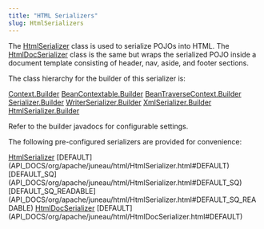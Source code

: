 ```yaml
---
title: "HTML Serializers"
slug: HtmlSerializers
---
```


The <a href="/site/apidocs/org/apache/juneau/html/HtmlSerializer.html" target="_blank">HtmlSerializer</a> class is used to serialize POJOs into
HTML.
The <a href="/site/apidocs/org/apache/juneau/html/HtmlDocSerializer.html" target="_blank">HtmlDocSerializer</a> class is the same but wraps the
serialized POJO inside a document template consisting of header, nav, aside, and footer sections.

The class hierarchy for the builder of this serializer is:

<tree>
<node-0><java-abstract-class><a href="/site/apidocs/org/apache/juneau/Context.Builder.html" target="_blank">Context.Builder</a></java-abstract-class></node-0>
<node-1><java-abstract-class><a href="/site/apidocs/org/apache/juneau/BeanContextable.Builder.html" target="_blank">BeanContextable.Builder</a></java-abstract-class></node-1>
<node-2><java-abstract-class><a href="/site/apidocs/org/apache/juneau/BeanTraverseContext.Builder.html" target="_blank">BeanTraverseContext.Builder</a></java-abstract-class></node-2>
<node-3><java-abstract-class><a href="/site/apidocs/org/apache/juneau/serializer/Serializer.Builder.html" target="_blank">Serializer.Builder</a></java-abstract-class></node-3>
<node-4><java-abstract-class><a href="/site/apidocs/org/apache/juneau/serializer/WriterSerializer.Builder.html" target="_blank">WriterSerializer.Builder</a></java-abstract-class></node-4>
<node-5><java-class><a href="/site/apidocs/org/apache/juneau/xml/XmlSerializer.Builder.html" target="_blank">XmlSerializer.Builder</a></java-class></node-5>
<node-6><java-class><a href="/site/apidocs/org/apache/juneau/html/HtmlSerializer.Builder.html" target="_blank">HtmlSerializer.Builder</a></java-class></node-6>
</tree>

Refer to the builder javadocs for configurable settings.

The following pre-configured serializers are provided for convenience:

<tree>
<node-0><java-class><a href="/site/apidocs/org/apache/juneau/html/HtmlSerializer.html" target="_blank">HtmlSerializer</a></java-class></node-0>
<node-1><javac-field>[DEFAULT](API_DOCS/org/apache/juneau/html/HtmlSerializer.html#DEFAULT)</javac-field><javac-field>[DEFAULT_SQ](API_DOCS/org/apache/juneau/html/HtmlSerializer.html#DEFAULT_SQ)</javac-field><javac-field>[DEFAULT_SQ_READABLE](API_DOCS/org/apache/juneau/html/HtmlSerializer.html#DEFAULT_SQ_READABLE)</javac-field></node-1>
<node-0><java-class><a href="/site/apidocs/org/apache/juneau/html/HtmlDocSerializer.html" target="_blank">HtmlDocSerializer</a></java-class></node-0>
<node-1><javac-field>[DEFAULT](API_DOCS/org/apache/juneau/html/HtmlDocSerializer.html#DEFAULT)</javac-field></node-1>
</tree>
